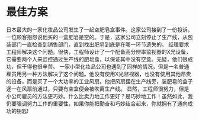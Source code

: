 # 最佳方案
日本最大的一家化妆品公司发生了一起空肥皂盒事件。这家公司接到了一份投诉，一位顾客抱怨说他买的一盒肥皂是空的。于是，这家公司立刻停止了生产线，从包装部门一直检查到销售部门，直到找出肥皂到底是在哪一环节遗失的。 
经理要求工程师解决这个问题。很快，工程师设计了一个配备高分辨率监视器的X光设备，它需要两个人来监控通过生产线的肥皂盒，以保证其中没有空盒。无疑，他们很成功，但干得也很辛苦。 
一家小型化妆品公司也遇到了同样的情况，但是一名普通雇员用另一种方法解决了这个问题。他没有使用X光监视器，也没有使用其他昂贵的设备，而是买了一个大功率的工业风扇。他把风扇摆在生产线旁，装肥皂的盒子逐一在风扇前通过，只要有空盒便会被吹离生产线。 
显然，工程师很努力，但是小公司雇员的方法更巧妙。什么比卖力地工作更好？是巧妙地工作！虽然如此，我仍要强调努力工作的重要性，如果你能把勤奋和巧妙结合起来，你就拥有了通向成功的钥匙!
  